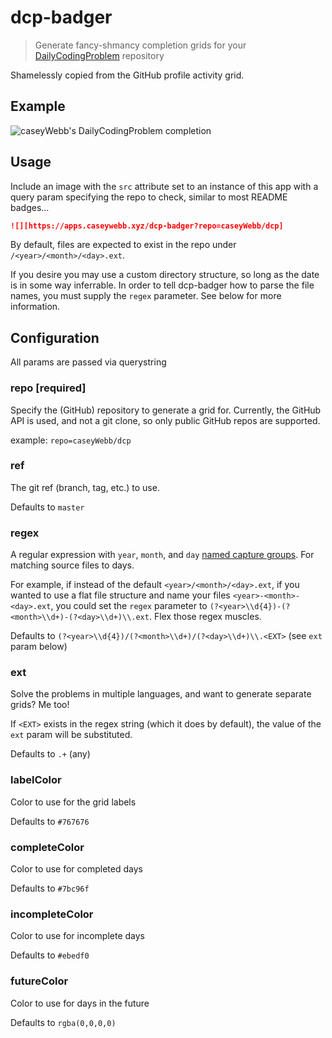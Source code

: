 # dcp-badger

> Generate fancy-shmancy completion grids for your [DailyCodingProblem][] repository

Shamelessly copied from the GitHub profile activity grid.

## Example

![caseyWebb's DailyCodingProblem completion][my-grid]

## Usage

Include an image with the `src` attribute set to an instance of this app with a query param specifying the repo to check, similar to most README badges...

```markdown
![][https://apps.caseywebb.xyz/dcp-badger?repo=caseyWebb/dcp]
```

By default, files are expected to exist in the repo under `/<year>/<month>/<day>.ext`.

If you desire you may use a custom directory structure, so long as the date is in some way inferrable. In order to tell dcp-badger how to parse the file names, you must supply the `regex` parameter. See below for more information.

## Configuration

All params are passed via querystring

### repo [required]

Specify the (GitHub) repository to generate a grid for. Currently, the GitHub API is used, and not a git clone, so only public GitHub repos are supported.

example: `repo=caseyWebb/dcp`

### ref

The git ref (branch, tag, etc.) to use.

Defaults to `master`

### regex

A regular expression with `year`, `month`, and `day` [named capture groups](https://github.com/tc39/proposal-regexp-named-groups). For matching source files to days.

For example, if instead of the default `<year>/<month>/<day>.ext`, if you wanted to use a flat file structure and name your files `<year>-<month>-<day>.ext`, you could set the `regex` parameter to `(?<year>\\d{4})-(?<month>\\d+)-(?<day>\\d+)\\.ext`. Flex those regex muscles.

Defaults to `(?<year>\\d{4})/(?<month>\\d+)/(?<day>\\d+)\\.<EXT>` (see `ext` param below)

### ext

Solve the problems in multiple languages, and want to generate separate grids? Me too!

If `<EXT>` exists in the regex string (which it does by default), the value of the `ext` param will be substituted.

Defaults to `.+` (any)

### labelColor

Color to use for the grid labels

Defaults to `#767676`

### completeColor

Color to use for completed days

Defaults to `#7bc96f`

### incompleteColor

Color to use for incomplete days

Defaults to `#ebedf0`

### futureColor

Color to use for days in the future

Defaults to `rgba(0,0,0,0)`


[DailyCodingProblem]: https://dailycodingproblem.com
[my-grid]: https://apps.caseywebb.xyz/dcp-badger?repo=caseyWebb/dcp